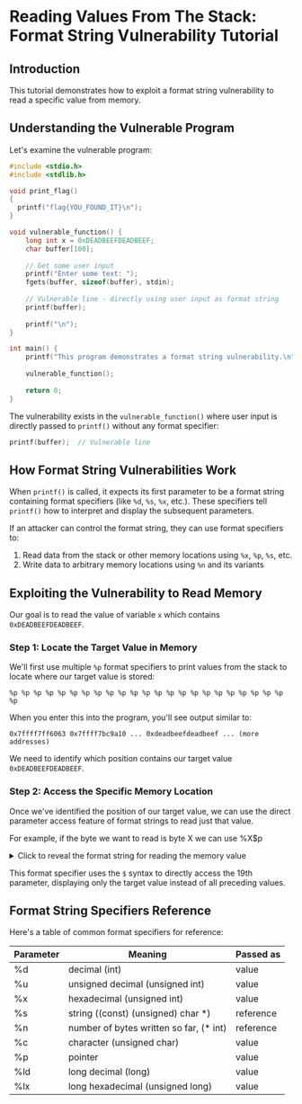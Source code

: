 
# Reading Values From The Stack: Format String Vulnerability Tutorial

## Introduction

This tutorial demonstrates how to exploit a format string vulnerability to read a specific value from memory.

## Understanding the Vulnerable Program

Let's examine the vulnerable program:

```c
#include <stdio.h>
#include <stdlib.h>

void print_flag() 
{
  printf("flag{YOU_FOUND_IT}\n");
}

void vulnerable_function() {
    long int x = 0xDEADBEEFDEADBEEF;
    char buffer[100];
    
    // Get some user input
    printf("Enter some text: ");
    fgets(buffer, sizeof(buffer), stdin);
    
    // Vulnerable line - directly using user input as format string
    printf(buffer);
    
    printf("\n");
}

int main() {
    printf("This program demonstrates a format string vulnerability.\n");
    
    vulnerable_function();
    
    return 0;
}
```

The vulnerability exists in the `vulnerable_function()` where user input is directly passed to `printf()` without any format specifier:

```c
printf(buffer);  // Vulnerable line
```

## How Format String Vulnerabilities Work

When `printf()` is called, it expects its first parameter to be a format string containing format specifiers (like `%d`, `%s`, `%x`, etc.). These specifiers tell `printf()` how to interpret and display the subsequent parameters.

If an attacker can control the format string, they can use format specifiers to:
1. Read data from the stack or other memory locations using `%x`, `%p`, `%s`, etc.
2. Write data to arbitrary memory locations using `%n` and its variants

## Exploiting the Vulnerability to Read Memory

Our goal is to read the value of variable `x` which contains `0xDEADBEEFDEADBEEF`.

### Step 1: Locate the Target Value in Memory

We'll first use multiple `%p` format specifiers to print values from the stack to locate where our target value is stored:

```
%p %p %p %p %p %p %p %p %p %p %p %p %p %p %p %p %p %p %p %p %p %p %p %p
```

When you enter this into the program, you'll see output similar to:

```
0x7ffff7ff6063 0x7ffff7bc9a10 ... 0xdeadbeefdeadbeef ... (more addresses)
```

We need to identify which position contains our target value `0xDEADBEEFDEADBEEF`.

### Step 2: Access the Specific Memory Location

Once we've identified the position of our target value, we can use the direct parameter access feature of format strings to read just that value.

For example, if the byte we want to read is byte X we can use %X$p

<details>
<summary>Click to reveal the format string for reading the memory value</summary>
For example, if our target value is at position 19, we can use:
```
%19$p
```
</details>

This format specifier uses the `$` syntax to directly access the 19th parameter, displaying only the target value instead of all preceding values.

## Format String Specifiers Reference

Here's a table of common format specifiers for reference:

|Parameter|Meaning|Passed as|
|---------|-------|----------|
| %d | decimal (int) | value |
| %u | unsigned decimal (unsigned int) | value |
| %x | hexadecimal (unsigned int) | value |
| %s | string ((const) (unsigned) char *) | reference |
| %n | number of bytes written so far, (* int) | reference |
| %c | character (unsigned char) | value |
| %p | pointer | value |
| %ld | long decimal (long) | value |
| %lx | long hexadecimal (unsigned long) | value |

